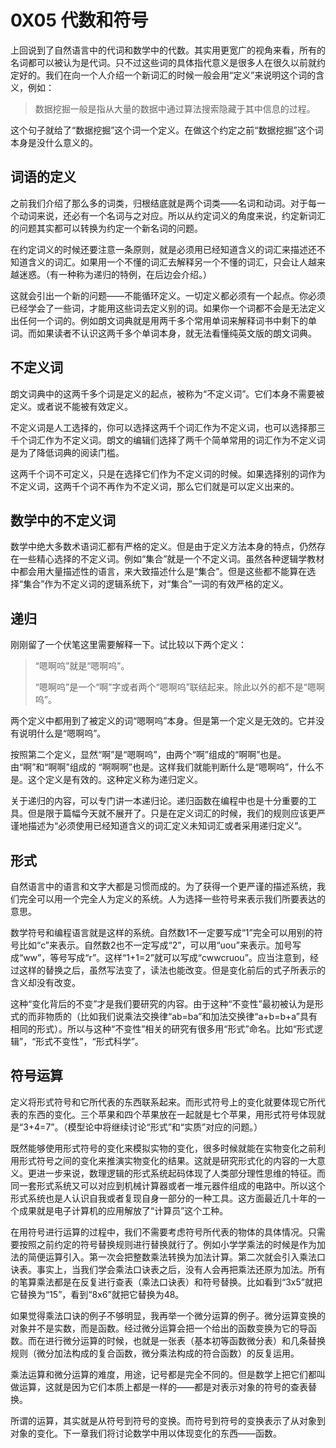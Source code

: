 # 0X05 代数和符号

上回说到了自然语言中的代词和数学中的代数。其实用更宽广的视角来看，所有的名词都可以被认为是代词。只不过这些词的具体指代意义是很多人在很久以前就约定好的。我们在向一个人介绍一个新词汇的时候一般会用“定义”来说明这个词的含义，例如：

>数据挖掘一般是指从大量的数据中通过算法搜索隐藏于其中信息的过程。

这个句子就给了“数据挖掘”这个词一个定义。在做这个约定之前“数据挖掘”这个词本身是没什么意义的。

## 词语的定义

之前我们介绍了那么多的词类，归根结底就是两个词类——名词和动词。对于每一个动词来说，还必有一个名词与之对应。所以从约定词义的角度来说，约定新词汇的问题其实都可以转换为约定一个新名词的问题。

在约定词义的时候还要注意一条原则，就是必须用已经知道含义的词汇来描述还不知道含义的词汇。如果用一个不懂的词汇去解释另一个不懂的词汇，只会让人越来越迷惑。（有一种称为递归的特例，在后边会介绍。）

这就会引出一个新的问题——不能循环定义。一切定义都必须有一个起点。你必须已经学会了一些词，才能用这些词去定义别的词。如果你一个词都不会是无法定义出任何一个词的。例如朗文词典就是用两千多个常用单词来解释词书中剩下的单词。而如果读者不认识这两千多个单词本身，就无法看懂纯英文版的朗文词典。

## 不定义词

朗文词典中的这两千多个词是定义的起点，被称为“不定义词”。它们本身不需要被定义。或者说不能被有效定义。

不定义词是人工选择的，你可以选择这两千个词汇作为不定义词，也可以选择那三千个词汇作为不定义词。朗文的编辑们选择了两千个简单常用的词汇作为不定义词是为了降低词典的阅读门槛。

这两千个词不可定义，只是在选择它们作为不定义词的时候。如果选择别的词作为不定义词，这两千个词不再作为不定义词，那么它们就是可以定义出来的。

## 数学中的不定义词

数学中绝大多数术语词汇都有严格的定义。但是由于定义方法本身的特点，仍然存在一些精心选择的不定义词。例如“集合”就是一个不定义词。虽然各种逻辑学教材中都会用大量描述性的语言，来大致描述什么是“集合”。但是这些都不能算在选择“集合”作为不定义词的逻辑系统下，对“集合”一词的有效严格的定义。

## 递归

刚刚留了一个伏笔这里需要解释一下。试比较以下两个定义：

>“嗯啊呜”就是“嗯啊呜”。
>
>“嗯啊呜”是一个“啊”字或者两个“嗯啊呜”联结起来。除此以外的都不是“嗯啊呜”。

两个定义中都用到了被定义的词“嗯啊呜”本身。但是第一个定义是无效的。它并没有说明什么是“嗯啊呜”。

按照第二个定义，显然“啊”是“嗯啊呜”，由两个“啊”组成的“啊啊”也是。由“啊”和“啊啊”组成的 “啊啊啊”也是。这样我们就能判断什么是“嗯啊呜”，什么不是。这个定义是有效的。这种定义称为递归定义。

关于递归的内容，可以专门讲一本递归论。递归函数在编程中也是十分重要的工具。但是限于篇幅今天就不展开了。只是在定义词汇的时候，我们的规则应该更严谨地描述为“必须使用已经知道含义的词汇定义未知词汇或者采用递归定义”。

## 形式

自然语言中的语言和文字大都是习惯而成的。为了获得一个更严谨的描述系统，我们完全可以用一个完全人为定义的系统。人为选择一些符号来表示我们所要表达的意思。

数学符号和编程语言就是这样的系统。自然数1不一定要写成“1”完全可以用别的符号比如“c”来表示。自然数2也不一定写成“2”，可以用“uou”来表示。加号写成“ww”，等号写成“r”。这样“1+1=2”就可以写成“cwwcruou”。应当注意到，经过这样的替换之后，虽然写法变了，读法也能改变。但是变化前后的式子所表示的含义却没有改变。

这种“变化背后的不变”才是我们要研究的内容。由于这种“不变性”最初被认为是形式的而非物质的（比如我们说乘法交换律“ab=ba”和加法交换律“a+b=b+a”具有相同的形式）。所以与这种“不变性”相关的研究有很多用“形式”命名。比如“形式逻辑”，“形式不变性”，“形式科学”。

## 符号运算

定义将形式符号和它所代表的东西联系起来。而形式符号上的变化就要体现它所代表的东西的变化。三个苹果和四个苹果放在一起就是七个苹果，用形式符号体现就是“3+4=7”。（模型论中将继续讨论“形式”和“实质”对应的问题。）

既然能够使用形式符号的变化来模拟实物的变化，很多时候就能在实物变化之前利用形式符号之间的变化来推演实物变化的结果。这就是研究形式化的内容的一大意义。更进一步来说，数理逻辑的形式系统起码体现了人类部分理性思维的特征。而同一套形式系统又可以对应到机械计算器或者一堆元器件组成的电路中。所以这个形式系统也是人认识自我或者复现自身一部分的一种工具。这方面最近几十年的一个成果就是电子计算机的应用解放了“计算员”这个工种。

在用符号进行运算的过程中，我们不需要考虑符号所代表的物体的具体情况。只需要按照之前约定的符号替换规则进行替换就行了。例如小学学乘法的时候是作为加法的简便运算引入。第一次会把整数乘法转换为加法计算。第二次就会引入乘法口诀表。事实上，当我们学会乘法口诀表之后，没有人会再把乘法还原为加法。所有的笔算乘法都是在反复进行查表（乘法口诀表）和符号替换。比如看到“3x5”就把它替换为“15”，看到“8x6”就把它替换为48。

如果觉得乘法口诀的例子不够明显，我再举一个微分运算的例子。微分运算变换的对象并不是实数，而是函数。经过微分运算会把一个给出的函数变换为它的导函数。而在进行微分运算的时候，也就是一张表（基本初等函数微分表）和几条替换规则（微分加法构成的复合函数，微分乘法构成的符合函数）的反复运用。

乘法运算和微分运算的难度，用途，记号都是完全不同的。但是数学上把它们都叫做运算，这就是因为它们本质上都是一样的——都是对表示对象的符号的查表替换。

所谓的运算，其实就是从符号到符号的变换。而符号到符号的变换表示了从对象到对象的变化。下一章我们将讨论数学中用以体现变化的东西——函数。